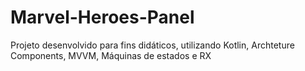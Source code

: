 # Marvel-Heroes-Panel
Projeto desenvolvido para fins didáticos, utilizando Kotlin, Archteture Components, MVVM, Máquinas de estados e RX

